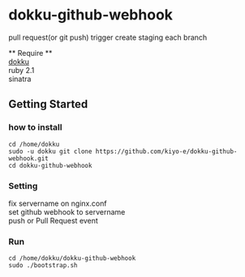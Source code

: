 dokku-github-webhook
====================
pull request(or git push) trigger create staging each branch

** Require **  
[dokku](https://github.com/progrium/dokku)  
ruby 2.1   
sinatra

## Getting Started  
### how to install
```
cd /home/dokku  
sudo -u dokku git clone https://github.com/kiyo-e/dokku-github-webhook.git  
cd dokku-github-webhook
```

### Setting
fix servername on nginx.conf  
set github webhook to servername  
push or Pull Request event  
 
### Run
```
cd /home/dokku/dokku-github-webhook
sudo ./bootstrap.sh
```